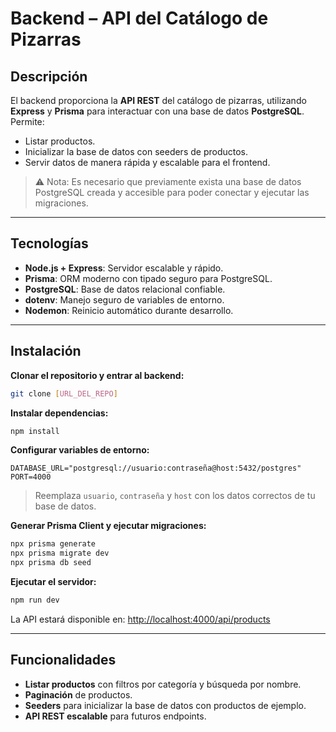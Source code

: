 # Backend – API del Catálogo de Pizarras

## Descripción

El backend proporciona la **API REST** del catálogo de pizarras, utilizando **Express** y **Prisma** para interactuar con una base de datos **PostgreSQL**.
Permite:

* Listar productos.
* Inicializar la base de datos con seeders de productos.
* Servir datos de manera rápida y escalable para el frontend.

> ⚠️ Nota: Es necesario que previamente exista una base de datos PostgreSQL creada y accesible para poder conectar y ejecutar las migraciones.

---

## Tecnologías

* **Node.js + Express**: Servidor escalable y rápido.
* **Prisma**: ORM moderno con tipado seguro para PostgreSQL.
* **PostgreSQL**: Base de datos relacional confiable.
* **dotenv**: Manejo seguro de variables de entorno.
* **Nodemon**: Reinicio automático durante desarrollo.

---

## Instalación

**Clonar el repositorio y entrar al backend:**

```bash
git clone [URL_DEL_REPO]
```

**Instalar dependencias:**

```bash
npm install
```

**Configurar variables de entorno:**

```env
DATABASE_URL="postgresql://usuario:contraseña@host:5432/postgres"
PORT=4000
```

> Reemplaza `usuario`, `contraseña` y `host` con los datos correctos de tu base de datos.

**Generar Prisma Client y ejecutar migraciones:**

```bash
npx prisma generate
npx prisma migrate dev
npx prisma db seed
```

**Ejecutar el servidor:**

```bash
npm run dev
```

La API estará disponible en: [http://localhost:4000/api/products](http://localhost:4000/api/products)

---

## Funcionalidades

* **Listar productos** con filtros por categoría y búsqueda por nombre.
* **Paginación** de productos.
* **Seeders** para inicializar la base de datos con productos de ejemplo.
* **API REST escalable** para futuros endpoints.
